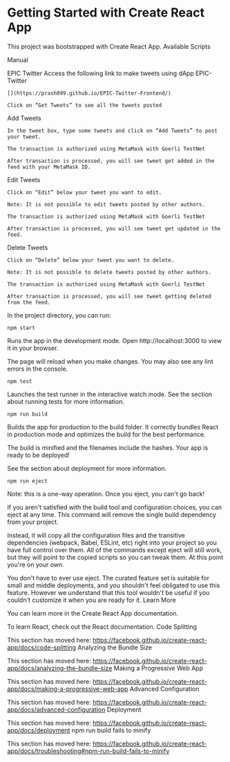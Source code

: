 # Getting Started with Create React App

This project was bootstrapped with Create React App.
Available Scripts

Manual

EPIC Twitter
    Access the following link to make tweets using dApp EPIC-Twitter
    
    [](https://prash099.github.io/EPIC-Twitter-Frontend/)

    Click on “Get Tweets” to see all the tweets posted

Add Tweets

    In the tweet box, type some tweets and click on “Add Tweets” to post your tweet.

    The transaction is authorized using MetaMask with Goerli TestNet 

    After transaction is processed, you will see tweet get added in the feed with your MetaMask ID.

Edit Tweets

    Click on “Edit” below your tweet you want to edit.

    Note: It is not possible to edit tweets posted by other authors.

    The transaction is authorized using MetaMask with Goerli TestNet 

    After transaction is processed, you will see tweet get updated in the feed.

Delete Tweets

    Click on “Delete” below your tweet you want to delete.

    Note: It is not possible to delete tweets posted by other authors.

    The transaction is authorized using MetaMask with Goerli TestNet 

    After transaction is processed, you will see tweet getting deleted from the feed.

In the project directory, you can run:

    npm start

Runs the app in the development mode.
Open http://localhost:3000 to view it in your browser.

The page will reload when you make changes.
You may also see any lint errors in the console.
    
    npm test

Launches the test runner in the interactive watch mode.
See the section about running tests for more information.
    
    npm run build

Builds the app for production to the build folder.
It correctly bundles React in production mode and optimizes the build for the best performance.

The build is minified and the filenames include the hashes.
Your app is ready to be deployed!

See the section about deployment for more information.
    
    npm run eject

Note: this is a one-way operation. Once you eject, you can't go back!

If you aren't satisfied with the build tool and configuration choices, you can eject at any time. This command will remove the single build dependency from your project.

Instead, it will copy all the configuration files and the transitive dependencies (webpack, Babel, ESLint, etc) right into your project so you have full control over them. All of the commands except eject will still work, but they will point to the copied scripts so you can tweak them. At this point you're on your own.

You don't have to ever use eject. The curated feature set is suitable for small and middle deployments, and you shouldn't feel obligated to use this feature. However we understand that this tool wouldn't be useful if you couldn't customize it when you are ready for it.
Learn More

You can learn more in the Create React App documentation.

To learn React, check out the React documentation.
Code Splitting

This section has moved here: https://facebook.github.io/create-react-app/docs/code-splitting
Analyzing the Bundle Size

This section has moved here: https://facebook.github.io/create-react-app/docs/analyzing-the-bundle-size
Making a Progressive Web App

This section has moved here: https://facebook.github.io/create-react-app/docs/making-a-progressive-web-app
Advanced Configuration

This section has moved here: https://facebook.github.io/create-react-app/docs/advanced-configuration
Deployment

This section has moved here: https://facebook.github.io/create-react-app/docs/deployment
npm run build fails to minify

This section has moved here: https://facebook.github.io/create-react-app/docs/troubleshooting#npm-run-build-fails-to-minify
